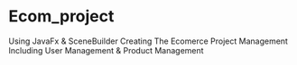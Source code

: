 # Ecom_project
Using JavaFx &amp; SceneBuilder Creating The Ecomerce Project Management Including User Management &amp; Product Management 
